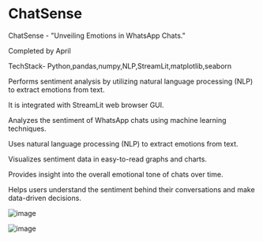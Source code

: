 # ChatSense

ChatSense - "Unveiling Emotions in WhatsApp Chats."

Completed by April

TechStack- Python,pandas,numpy,NLP,StreamLit,matplotlib,seaborn

Performs sentiment analysis by utilizing natural language processing (NLP) to extract emotions from text.

It is integrated with StreamLit web browser GUI.

Analyzes the sentiment of WhatsApp chats using machine learning techniques.

Uses natural language processing (NLP) to extract emotions from text.

Visualizes sentiment data in easy-to-read graphs and charts.

Provides insight into the overall emotional tone of chats over time.

Helps users understand the sentiment behind their conversations and make data-driven decisions.


![image](https://user-images.githubusercontent.com/110716472/236638726-cb3b26cb-c089-4c69-892f-bb46e37d8794.png)

![image](https://user-images.githubusercontent.com/110716472/236638732-2a383f06-f114-46d2-8e3c-33079994d36c.png)
